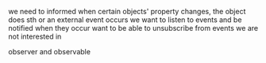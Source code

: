 we need to informed when certain objects' property changes, the object does sth or an external event occurs
we want to listen to events and be notified when they occur
want to be able to unsubscribe from events we are not interested in 

observer and observable